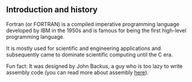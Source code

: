 ## Introduction and history 

Fortran (or FORTRAN) is a compiled imperative programming language developed by IBM in the 1950s and is famous for being the first high-level programming language.

It is mostly used for scientific and engineering applications and subsequently came to dominate scientific computing until the C era.

Fun fact: It was designed by John Backus, a guy who is too lazy to write assembly code (you can read more about assembly [here](https://wikipedia.org/wiki/Assembly_language)).
